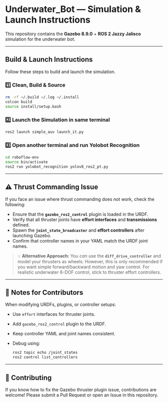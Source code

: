 # Underwater\_Bot — Simulation & Launch Instructions

This repository contains the **Gazebo 8.9.0** + **ROS 2 Jazzy Jalisco** simulation for the underwater bot.

---

##  Build & Launch Instructions

Follow these steps to build and launch the simulation.

### 1️⃣ Clean, Build & Source

```bash
rm -rf ~/.build ~/.log ~/.install
colcon build
source install/setup.bash
```

### 2️⃣ Launch the Simulation in same terminal

```bash
ros2 launch simple_auv launch_it.py
```

### 3️⃣ Open another terminal and run Yolobot Recognition

```bash
cd roboflow-env
source bin/activate
ros2 run yolobot_recognition yolov8_ros2_pt.py
```

---

## ⚠️ Thrust Commanding Issue

If you face an issue where thrust commanding does not work, check the following:

* Ensure that the **`gazebo_ros2_control`** plugin is loaded in the URDF.
* Verify that all thruster joints have **effort interfaces** and **transmissions** defined.
* Spawn the **`joint_state_broadcaster`** and **effort controllers** after launching Gazebo.
* Confirm that controller names in your YAML match the URDF joint names.

> 💡 **Alternative Approach:** You *can* use the **`diff_drive_controller`** and model your thrusters as wheels. However, this is only recommended if you want simple forward/backward motion and yaw control. For realistic underwater 6-DOF control, stick to thruster effort controllers.

---

## 🧰 Notes for Contributors

When modifying URDFs, plugins, or controller setups:

* Use `effort` interfaces for thruster joints.
* Add `gazebo_ros2_control` plugin to the URDF.
* Keep controller YAML and joint names consistent.
* Debug using:

  ```bash
  ros2 topic echo /joint_states
  ros2 control list_controllers
  ```

---

## 🤝 Contributing

If you know how to fix the Gazebo thruster plugin issue, contributions are welcome! Please submit a Pull Request or open an Issue in this repository.
